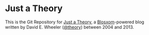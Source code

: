 Just a Theory
=============

This is the Git Repository for [Just a Theory](http://justatheory.com/), a
[Blosxom](http://blosxom.sourceforge.net)-powered blog written by David E.
Wheeler ([@theory](https://github.com/theory)) between 2004 and 2013.

